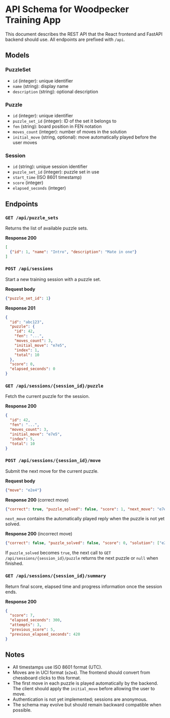 # API Schema for Woodpecker Training App

This document describes the REST API that the React frontend and FastAPI backend should use. All endpoints are prefixed with `/api`.

## Models

### PuzzleSet
- `id` (integer): unique identifier
- `name` (string): display name
- `description` (string): optional description

### Puzzle
- `id` (integer): unique identifier
- `puzzle_set_id` (integer): ID of the set it belongs to
- `fen` (string): board position in FEN notation
- `moves_count` (integer): number of moves in the solution
- `initial_move` (string, optional): move automatically played before the user
  moves

### Session
- `id` (string): unique session identifier
- `puzzle_set_id` (integer): puzzle set in use
- `start_time` (ISO 8601 timestamp)
- `score` (integer)
- `elapsed_seconds` (integer)

## Endpoints

### `GET /api/puzzle_sets`
Returns the list of available puzzle sets.

**Response 200**
```json
[
  {"id": 1, "name": "Intro", "description": "Mate in one"}
]
```

### `POST /api/sessions`
Start a new training session with a puzzle set.

**Request body**
```json
{"puzzle_set_id": 1}
```

**Response 201**
```json
{
  "id": "abc123",
  "puzzle": {
    "id": 42,
    "fen": "...",
    "moves_count": 3,
    "initial_move": "e7e5",
    "index": 1,
    "total": 10
  },
  "score": 0,
  "elapsed_seconds": 0
}
```

### `GET /api/sessions/{session_id}/puzzle`
Fetch the current puzzle for the session.

**Response 200**
```json
{
  "id": 42,
  "fen": "...",
  "moves_count": 3,
  "initial_move": "e7e5",
  "index": 5,
  "total": 10
}
```

### `POST /api/sessions/{session_id}/move`
Submit the next move for the current puzzle.

**Request body**
```json
{"move": "e2e4"}
```

**Response 200** (correct move)
```json
{"correct": true, "puzzle_solved": false, "score": 1, "next_move": "e7e5"}
```
`next_move` contains the automatically played reply when the puzzle is not yet solved.

**Response 200** (incorrect move)
```json
{"correct": false, "puzzle_solved": false, "score": 0, "solution": ["e2e4", "e7e5"]}
```

If `puzzle_solved` becomes `true`, the next call to `GET /api/sessions/{session_id}/puzzle` returns the next puzzle or `null` when finished.

### `GET /api/sessions/{session_id}/summary`
Return final score, elapsed time and progress information once the session ends.

**Response 200**
```json
{
  "score": 7,
  "elapsed_seconds": 300,
  "attempts": 3,
  "previous_score": 5,
  "previous_elapsed_seconds": 420
}
```

## Notes
- All timestamps use ISO 8601 format (UTC).
- Moves are in UCI format (`e2e4`). The frontend should convert from chessboard clicks to this format.
- The first move in each puzzle is played automatically by the backend. The
  client should apply the `initial_move` before allowing the user to move.
- Authentication is not yet implemented; sessions are anonymous.
- The schema may evolve but should remain backward compatible when possible.
